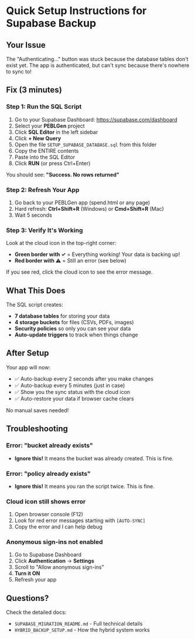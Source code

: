 # Quick Setup Instructions for Supabase Backup

## Your Issue

The "Authenticating..." button was stuck because the database tables don't exist yet. The app is authenticated, but can't sync because there's nowhere to sync to!

## Fix (3 minutes)

### Step 1: Run the SQL Script

1. Go to your Supabase Dashboard: https://supabase.com/dashboard
2. Select your **PEBLGen** project
3. Click **SQL Editor** in the left sidebar
4. Click **+ New Query**
5. Open the file `SETUP_SUPABASE_DATABASE.sql` from this folder
6. Copy the ENTIRE contents
7. Paste into the SQL Editor
8. Click **RUN** (or press Ctrl+Enter)

You should see: **"Success. No rows returned"**

### Step 2: Refresh Your App

1. Go back to your PEBLGen app (spend.html or any page)
2. Hard refresh: **Ctrl+Shift+R** (Windows) or **Cmd+Shift+R** (Mac)
3. Wait 5 seconds

### Step 3: Verify It's Working

Look at the cloud icon in the top-right corner:

- **Green border with ✓** = Everything working! Your data is backing up!
- **Red border with ⚠️** = Still an error (see below)

If you see red, click the cloud icon to see the error message.

## What This Does

The SQL script creates:
- **7 database tables** for storing your data
- **4 storage buckets** for files (CSVs, PDFs, images)
- **Security policies** so only you can see your data
- **Auto-update triggers** to track when things change

## After Setup

Your app will now:
- ✅ Auto-backup every 2 seconds after you make changes
- ✅ Auto-backup every 5 minutes (just in case)
- ✅ Show you the sync status with the cloud icon
- ✅ Auto-restore your data if browser cache clears

No manual saves needed!

## Troubleshooting

### Error: "bucket already exists"
- **Ignore this!** It means the bucket was already created. This is fine.

### Error: "policy already exists"
- **Ignore this!** It means you ran the script twice. This is fine.

### Cloud icon still shows error
1. Open browser console (F12)
2. Look for red error messages starting with `[AUTO-SYNC]`
3. Copy the error and I can help debug

### Anonymous sign-ins not enabled
1. Go to Supabase Dashboard
2. Click **Authentication** → **Settings**
3. Scroll to "Allow anonymous sign-ins"
4. **Turn it ON**
5. Refresh your app

## Questions?

Check the detailed docs:
- `SUPABASE_MIGRATION_README.md` - Full technical details
- `HYBRID_BACKUP_SETUP.md` - How the hybrid system works
